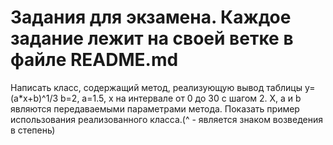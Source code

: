 # Задания для экзамена. Каждое задание лежит на своей ветке в файле README.md

Написать класс, содержащий метод, реализующую вывод таблицы y=(a*x+b)^1/3 b=2, a=1.5, x на интервале от 0 до 30 с шагом 2. X, a и b являются передаваемыми параметрами метода. Показать пример использования реализованного класса.(^ - является знаком возведения в степень)

